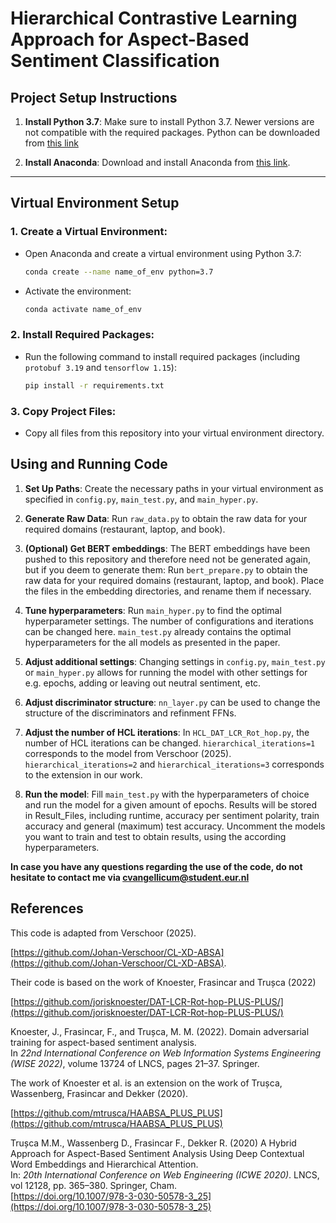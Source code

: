 # Hierarchical Contrastive Learning Approach for Aspect-Based Sentiment Classification
## Project Setup Instructions

1. **Install Python 3.7**: Make sure to install Python 3.7. Newer versions are not compatible with the required packages. Python can be downloaded from [this link](https://www.python.org/downloads/release/python-370/)

3. **Install Anaconda**: Download and install Anaconda from [this link](https://www.anaconda.com/products/distribution).

---

## Virtual Environment Setup

### 1. Create a Virtual Environment:

- Open Anaconda and create a virtual environment using Python 3.7:

  ```bash
  conda create --name name_of_env python=3.7
  ```

- Activate the environment:

  ```bash
  conda activate name_of_env
  ```

### 2. Install Required Packages:

- Run the following command to install required packages (including `protobuf 3.19` and `tensorflow 1.15`):

  ```bash
  pip install -r requirements.txt
  ```

### 3. Copy Project Files:

- Copy all files from this repository into your virtual environment directory.

## Using and Running Code
1. **Set Up Paths**: Create the necessary paths in your virtual environment as specified in `config.py`, `main_test.py`, and `main_hyper.py`.

2. **Generate Raw Data**: Run `raw_data.py` to obtain the raw data for your required domains (restaurant, laptop, and book).

3. **(Optional) Get BERT embeddings**: The BERT embeddings have been pushed to this repository and therefore need not be generated again, but if you deem to generate them: Run `bert_prepare.py` to obtain the raw data for your required domains (restaurant, laptop, and book). Place the files in the embedding directories, and rename them if necessary.

4. **Tune hyperparameters**: Run `main_hyper.py` to find the optimal hyperparameter settings. The number of configurations and iterations can be changed here. `main_test.py` already contains the optimal hyperparameters for the all models as presented in the paper.

5. **Adjust additional settings**: Changing settings in `config.py`, `main_test.py` or `main_hyper.py` allows for running the model with other settings for e.g. epochs, adding or leaving out neutral sentiment, etc.

6. **Adjust discriminator structure**: `nn_layer.py` can be used to change the structure of the discriminators and refinment FFNs.

7. **Adjust the number of HCL iterations**: In  `HCL_DAT_LCR_Rot_hop.py`, the number of HCL iterations can be changed. `hierarchical_iterations=1` corresponds to the model from Verschoor (2025). `hierarchical_iterations=2` and `hierarchical_iterations=3` corresponds to the extension in our work. 

8. **Run the model**: Fill `main_test.py` with the hyperparameters of choice and run the model for a given amount of epochs. Results will be stored in Result_Files, including runtime, accuracy per sentiment polarity, train accuracy and general (maximum) test accuracy. Uncomment the models you want to train and test to obtain results, using the according hyperparameters.

**In case you have any questions regarding the use of the code, do not hesitate to contact me via cvangellicum@student.eur.nl**

## References

This code is adapted from Verschoor (2025).

[https://github.com/Johan-Verschoor/CL-XD-ABSA](https://github.com/Johan-Verschoor/CL-XD-ABSA).

Their code is based on the work of Knoester, Frasincar and Trușca (2022)

[https://github.com/jorisknoester/DAT-LCR-Rot-hop-PLUS-PLUS/](https://github.com/jorisknoester/DAT-LCR-Rot-hop-PLUS-PLUS/)

Knoester, J., Frasincar, F., and Trușca, M. M. (2022). Domain adversarial training for aspect-based sentiment analysis.  
In *22nd International Conference on Web Information Systems Engineering (WISE 2022)*, volume 13724 of LNCS, pages 21–37. Springer.

The work of Knoester et al. is an extension on the work of Trușca, Wassenberg, Frasincar and Dekker (2020).

[https://github.com/mtrusca/HAABSA_PLUS_PLUS](https://github.com/mtrusca/HAABSA_PLUS_PLUS)

Trușca M.M., Wassenberg D., Frasincar F., Dekker R. (2020) A Hybrid Approach for Aspect-Based Sentiment Analysis Using Deep Contextual Word Embeddings and Hierarchical Attention.  
In: *20th International Conference on Web Engineering (ICWE 2020)*. LNCS, vol 12128, pp. 365–380. Springer, Cham.  
[https://doi.org/10.1007/978-3-030-50578-3_25](https://doi.org/10.1007/978-3-030-50578-3_25)
